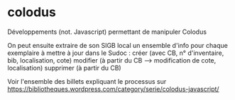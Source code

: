 # colodus
Développements (not. Javascript) permettant de manipuler Colodus

On peut ensuite extraire de son SIGB local un ensemble d'info pour chaque exemplaire à mettre à jour dans le Sudoc :
créer (avec CB, n° d'inventaire, bib, localisation, cote)
modifier (à partir du CB --> modification de cote, localisation)
supprimer (à partir du CB)

Voir l'ensemble des billets expliquant le processus sur https://bibliotheques.wordpress.com/category/serie/colodus-javascript/
